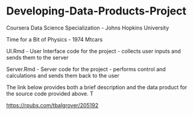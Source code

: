 # Developing-Data-Products-Project
 Coursera Data Science Specialization - Johns Hopkins University
 
Time for a Bit of Physics - 1974 Mtcars

UI.Rmd - User Interface code for the project - collects user inputs and sends them to the server

Server.Rmd - Server code for the project - performs control and calculations and sends them back to the user

The link below provides both a brief description and the data product for the source code provided above.  T

https://rpubs.com/tbalgrover/205192
